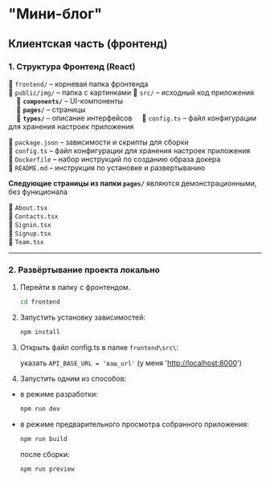 # **"Мини-блог"**

## **Клиентская часть (фронтенд)**

### **1. Структура Фронтенд (React)**

📁 `frontend/` – корневая папка фронтенда  
📁 `public/img/` – папка с картинками
📁 `src/` – исходный код приложения  
&nbsp;&nbsp;&nbsp;&nbsp;📁 **`components/`** – UI-компоненты  
&nbsp;&nbsp;&nbsp;&nbsp;📁 **`pages/`** – страницы  
&nbsp;&nbsp;&nbsp;&nbsp;📁 **`types/`** – описание интерфейсов
&nbsp;&nbsp;&nbsp;&nbsp;📄 `config.ts` – файл конфигурации для хранения настроек приложения

📄 `package.json` – зависимости и скрипты для сборки  
📄 `config.ts` – файл конфигурации для хранения настроек приложения  
📄 `Dockerfile` – набор инструкций по созданию образа докера  
📄 `README.md` – инструкция по установке и развертыванию  

**Следующие страницы из папки `pages/`** являются демонстрационными, без функционала

📄 `About.tsx`  
📄 `Contacts.tsx`  
📄 `Signin.tsx`  
📄 `Signup.tsx`  
📄 `Team.tsx`  

---

### **2. Развёртывание проекта локально**

1. Перейти в папку с фронтендом.

   ```bash
   cd frontend
   ```

2. Запустить установку зависимостей:

   ```bash
   npm install
   ```

3. Открыть файл config.ts в папке `frontend\src\`:

    указать `API_BASE_URL = 'ваш_url'` (у меня '<http://localhost:8000>')

4. Запустить одним из способов:

- в режиме разработки:

   ```bash
   npm run dev
   ```

- в режиме предварительного просмотра собранного приложения:

   ```bash
   npm run build
   ```

   после сборки:

   ```bash
   npm run preview
   ```
